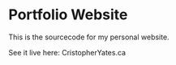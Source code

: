# Portfolio Website

This is the sourcecode for my personal website.

See it live here: CristopherYates.ca
